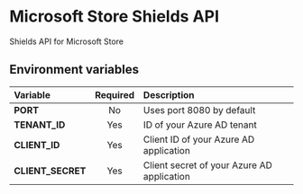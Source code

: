 # Microsoft Store Shields API
Shields API for Microsoft Store

## Environment variables
| Variable | Required | Description |
| :---         |     :---:      | :---          |
| **PORT**   | No     | Uses port 8080 by default    |
| **TENANT_ID**     | Yes      | ID of your Azure AD tenant      |
| **CLIENT_ID**     | Yes       | Client ID of your Azure AD application   |
| **CLIENT_SECRET**     | Yes      | Client secret of your Azure AD application      |
